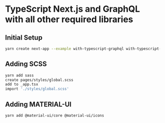 # TypeScript Next.js and GraphQL with all other required libraries 

## Initial Setup
```bash
yarn create next-app --example with-typescript-graphql with-typescript-graphql-app
```

## Adding SCSS
```bash
yarn add sass
create pages/styles/global.scss
add to _app.tsx
import './styles/global.scss'
```

## Adding MATERIAL-UI
```bash
yarn add @material-ui/core @material-ui/icons
```



